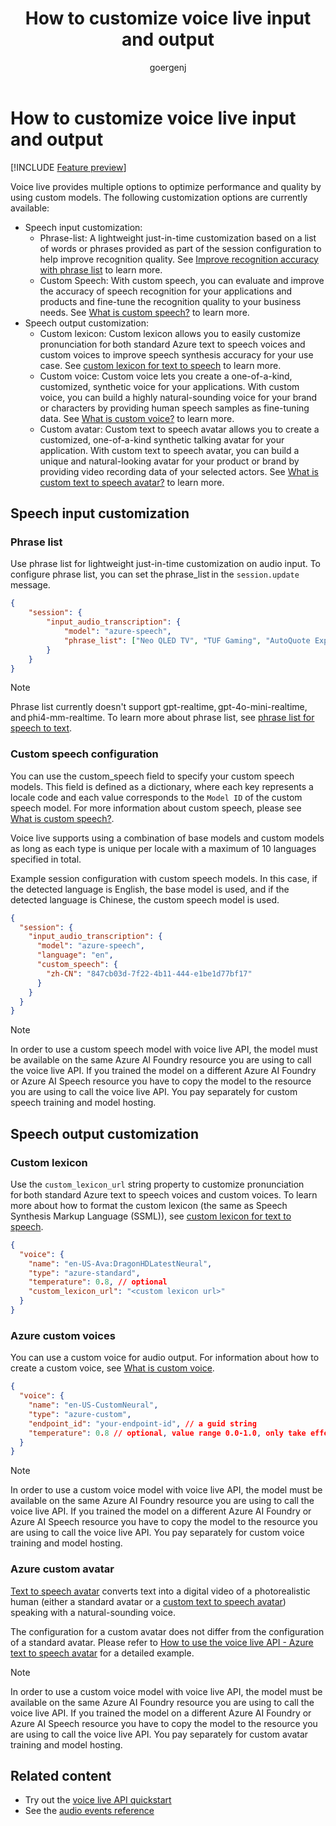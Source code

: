 ﻿---
title: How to customize voice live input and output
titleSuffix: Azure AI services
description: Learn how to use the voice live API with customized models.
manager: nitinme
author: goergenj
ms.author: jagoerge
ms.service: azure-ai-speech
ms.topic: how-to
ms.date: 9/25/2025
ms.custom: custom speech, custom voice, custom avatar, fine-tuning
# Customer intent: As a developer, I want to learn how to use custom models with the voice live API for real-time voice agents.
---

# How to customize voice live input and output

[!INCLUDE [Feature preview](./includes/previews/preview-generic.md)]

Voice live provides multiple options to optimize performance and quality by using custom models. The following customization options are currently available:

- Speech input customization:
    - Phrase-list: A lightweight just-in-time customization based on a list of words or phrases provided as part of the session configuration to help improve recognition quality. See [Improve recognition accuracy with phrase list](./improve-accuracy-phrase-list.md) to learn more.
    - Custom Speech: With custom speech, you can evaluate and improve the accuracy of speech recognition for your applications and products and fine-tune the recognition quality to your business needs. See [What is custom speech?](./custom-speech-overview.md) to learn more.
- Speech output customization:
    - Custom lexicon: Custom lexicon allows you to easily customize pronunciation for both standard Azure text to speech voices and custom voices to improve speech synthesis accuracy for your use case. See [custom lexicon for text to speech](./speech-synthesis-markup-pronunciation.md#custom-lexicon.md) to learn more.
    - Custom voice: Custom voice lets you create a one-of-a-kind, customized, synthetic voice for your applications. With custom voice, you can build a highly natural-sounding voice for your brand or characters by providing human speech samples as fine-tuning data. See [What is custom voice?](./custom-neural-voice.md) to learn more.
    - Custom avatar: Custom text to speech avatar allows you to create a customized, one-of-a-kind synthetic talking avatar for your application. With custom text to speech avatar, you can build a unique and natural-looking avatar for your product or brand by providing video recording data of your selected actors. See [What is custom text to speech avatar?](./text-to-speech-avatar/what-is-custom-text-to-speech-avatar.md) to learn more.

## Speech input customization

### Phrase list

Use phrase list for lightweight just-in-time customization on audio input. To configure phrase list, you can set the phrase_list in the `session.update` message.

```json
{
    "session": {
        "input_audio_transcription": {
            "model": "azure-speech",
            "phrase_list": ["Neo QLED TV", "TUF Gaming", "AutoQuote Explorer"]
        }
    }
}
```

> [!NOTE]
> Phrase list currently doesn't support gpt-realtime, gpt-4o-mini-realtime, and phi4-mm-realtime. To learn more about phrase list, see [phrase list for speech to text](./improve-accuracy-phrase-list.md).

### Custom speech configuration

You can use the custom_speech field to specify your custom speech models. This field is defined as a dictionary, where each key represents a locale code and each value corresponds to the `Model ID` of the custom speech model. For more information about custom speech, please see [What is custom speech?](./custom-speech-overview.md).

Voice live supports using a combination of base models and custom models as long as each type is unique per locale with a maximum of 10 languages specified in total.

Example session configuration with custom speech models. In this case, if the detected language is English, the base model is used, and if the detected language is Chinese, the custom speech model is used.

```json
{
  "session": {
    "input_audio_transcription": {
      "model": "azure-speech",
      "language": "en",
      "custom_speech": {
        "zh-CN": "847cb03d-7f22-4b11-444-e1be1d77bf17"
      }
    }
  }
}
```

> [!NOTE]
> In order to use a custom speech model with voice live API, the model must be available on the same Azure AI Foundry resource you are using to call the voice live API. If you trained the model on a different Azure AI Foundry or Azure AI Speech resource you have to copy the model to the resource you are using to call the voice live API.
> You pay separately for custom speech training and model hosting. 

## Speech output customization

### Custom lexicon

Use the `custom_lexicon_url` string property to customize pronunciation for both standard Azure text to speech voices and custom voices. To learn more about how to format the custom lexicon (the same as Speech Synthesis Markup Language (SSML)), see [custom lexicon for text to speech](./speech-synthesis-markup-pronunciation.md#custom-lexicon.md).

```json
{
  "voice": {
    "name": "en-US-Ava:DragonHDLatestNeural",
    "type": "azure-standard",
    "temperature": 0.8, // optional
    "custom_lexicon_url": "<custom lexicon url>"
  }
}
```

### Azure custom voices

You can use a custom voice for audio output. For information about how to create a custom voice, see [What is custom voice](./custom-neural-voice.md).

```json
{
  "voice": {
    "name": "en-US-CustomNeural",
    "type": "azure-custom",
    "endpoint_id": "your-endpoint-id", // a guid string
    "temperature": 0.8 // optional, value range 0.0-1.0, only take effect when using HD voices
  }
}
```

> [!NOTE]
> In order to use a custom voice model with voice live API, the model must be available on the same Azure AI Foundry resource you are using to call the voice live API. If you trained the model on a different Azure AI Foundry or Azure AI Speech resource you have to copy the model to the resource you are using to call the voice live API.
> You pay separately for custom voice training and model hosting. 

### Azure custom avatar

[Text to speech avatar](./text-to-speech-avatar/what-is-text-to-speech-avatar.md) converts text into a digital video of a photorealistic human (either a standard avatar or a [custom text to speech avatar](./text-to-speech-avatar/what-is-custom-text-to-speech-avatar.md)) speaking with a natural-sounding voice.

The configuration for a custom avatar does not differ from the configuration of a standard avatar. Please refer to [How to use the voice live API - Azure text to speech avatar](./voice-live-how-to.md#azure-text-to-speech-avatar) for a detailed example.

> [!NOTE]
> In order to use a custom voice model with voice live API, the model must be available on the same Azure AI Foundry resource you are using to call the voice live API. If you trained the model on a different Azure AI Foundry or Azure AI Speech resource you have to copy the model to the resource you are using to call the voice live API.
> You pay separately for custom avatar training and model hosting. 


## Related content

- Try out the [voice live API quickstart](./voice-live-quickstart.md)
- See the [audio events reference](/azure/ai-foundry/openai/realtime-audio-reference.md?context=/azure/ai-services/speech-service/context/context)
